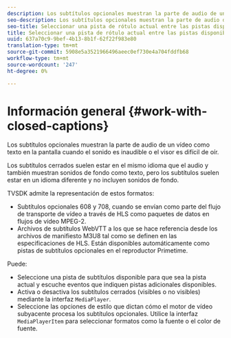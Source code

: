 ```yaml
---
description: Los subtítulos opcionales muestran la parte de audio de un vídeo como texto en la pantalla cuando el sonido es inaudible o el visor es difícil de oír.
seo-description: Los subtítulos opcionales muestran la parte de audio de un vídeo como texto en la pantalla cuando el sonido es inaudible o el visor es difícil de oír.
seo-title: Seleccionar una pista de rótulo actual entre las pistas disponibles
title: Seleccionar una pista de rótulo actual entre las pistas disponibles
uuid: 637a70c9-9bef-4b13-8b1f-62f22f983e80
translation-type: tm+mt
source-git-commit: 5908e5a3521966496aeec0ef730e4a704fddfb68
workflow-type: tm+mt
source-wordcount: '247'
ht-degree: 0%

---
```



# Información general {#work-with-closed-captions}

Los subtítulos opcionales muestran la parte de audio de un vídeo como texto en la pantalla cuando el sonido es inaudible o el visor es difícil de oír.

Los subtítulos cerrados suelen estar en el mismo idioma que el audio y también muestran sonidos de fondo como texto, pero los subtítulos suelen estar en un idioma diferente y no incluyen sonidos de fondo.

TVSDK admite la representación de estos formatos:

* Subtítulos opcionales 608 y 708, cuando se envían como parte del flujo de transporte de vídeo a través de HLS como paquetes de datos en flujos de vídeo MPEG-2.
* Archivos de subtítulos WebVTT a los que se hace referencia desde los archivos de manifiesto M3U8 tal como se definen en las especificaciones de HLS. Están disponibles automáticamente como pistas de subtítulos opcionales en el reproductor Primetime.

Puede:

* Seleccione una pista de subtítulos disponible para que sea la pista actual y escuche eventos que indiquen pistas adicionales disponibles.
* Activa o desactiva los subtítulos cerrados (visibles o no visibles) mediante la interfaz `MediaPlayer`.
* Seleccione las opciones de estilo que dictan cómo el motor de vídeo subyacente procesa los subtítulos opcionales. Utilice la interfaz `MediaPlayerItem` para seleccionar formatos como la fuente o el color de fuente.
